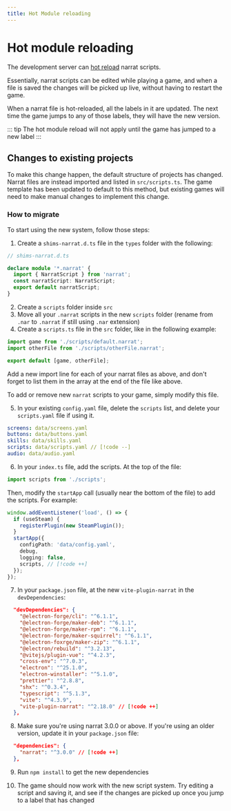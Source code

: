 ```yaml
---
title: Hot Module reloading
---
```


# Hot module reloading

The development server can [hot reload](https://vitejs.dev/guide/features.html#hot-module-replacement) narrat scripts.

Essentially, narrat scripts can be edited while playing a game, and when a file is saved the changes will be picked up live, without having to restart the game.

When a narrat file is hot-reloaded, all the labels in it are updated. The next time the game jumps to any of those labels, they will have the new version.

::: tip
The hot module reload will not apply until the game has jumped to a new label
:::

## Changes to existing projects

To make this change happen, the default structure of projects has changed. Narrat files are instead imported and listed in `src/scripts.ts`. The game template has been updated to default to this method, but existing games will need to make manual changes to implement this change.

### How to migrate

To start using the new system, follow those steps:

1. Create a `shims-narrat.d.ts` file in the `types` folder with the following:

```ts
// shims-narrat.d.ts

declare module '*.narrat' {
  import { NarratScript } from 'narrat';
  const narratScript: NarratScript;
  export default narratScript;
}
```

2. Create a `scripts` folder inside `src`
3. Move all your `.narrat` scripts in the new `scripts` folder (rename from `.nar` to `.narrat` if still using `.nar` extension)
4. Create a `scripts.ts` file in the `src` folder, like in the following example:

```ts
import game from './scripts/default.narrat';
import otherFile from './scripts/otherFile.narrat';

export default [game, otherFile];
```

Add a new import line for each of your narrat files as above, and don't forget to list them in the array at the end of the file like above.

To add or remove new `narrat` scripts to your game, simply modify this file.

5. In your existing `config.yaml` file, delete the `scripts` list, and delete your `scripts.yaml` file if using it.

```yaml
screens: data/screens.yaml
buttons: data/buttons.yaml
skills: data/skills.yaml
scripts: data/scripts.yaml // [!code --]
audio: data/audio.yaml
```

6. In your `index.ts` file, add the scripts. At the top of the file:

```ts
import scripts from './scripts';
```

Then, modify the `startApp` call (usually near the bottom of the file) to add the scripts. For example:

```ts
window.addEventListener('load', () => {
  if (useSteam) {
    registerPlugin(new SteamPlugin());
  }
  startApp({
    configPath: 'data/config.yaml',
    debug,
    logging: false,
    scripts, // [!code ++]
  });
});
```

7. In your `package.json` file, at the new `vite-plugin-narrat` in the `devDependencies`:

```json
  "devDependencies": {
    "@electron-forge/cli": "^6.1.1",
    "@electron-forge/maker-deb": "^6.1.1",
    "@electron-forge/maker-rpm": "^6.1.1",
    "@electron-forge/maker-squirrel": "^6.1.1",
    "@electron-foxrge/maker-zip": "^6.1.1",
    "@electron/rebuild": "^3.2.13",
    "@vitejs/plugin-vue": "^4.2.3",
    "cross-env": "^7.0.3",
    "electron": "^25.1.0",
    "electron-winstaller": "^5.1.0",
    "prettier": "^2.8.8",
    "shx": "^0.3.4",
    "typescript": "^5.1.3",
    "vite": "^4.3.9",
    "vite-plugin-narrat": "^2.18.0" // [!code ++]
  },
```

8. Make sure you're using narrat 3.0.0 or above. If you're using an older version, update it in your `package.json` file:

```json
  "dependencies": {
    "narrat": "^3.0.0" // [!code ++]
  },
```

9. Run `npm install` to get the new dependencies

10. The game should now work with the new script system. Try editing a script and saving it, and see if the changes are picked up once you jump to a label that has changed
